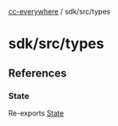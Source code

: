 [cc-everywhere](../../../index.md) / sdk/src/types

# sdk/src/types

## References

### State

Re-exports [State](CCEverywhere.types/enumerations/State.md)
